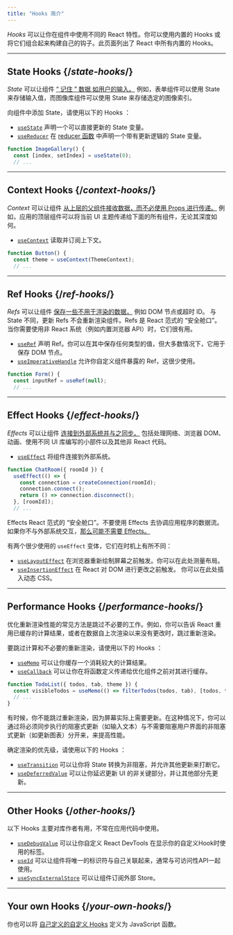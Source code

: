 ```yaml
---
title: "Hooks 简介"
---
```


<Intro>

*Hooks* 可以让你在组件中使用不同的 React 特性。你可以使用内置的 Hooks 或将它们组合起来构建自己的钩子。此页面列出了 React 中所有内置的 Hooks。

</Intro>

---

## State Hooks {/*state-hooks*/}

*State* 可以让组件 [“ 记住 ” 数据 如用户的输入。](/learn/state-a-components-memory) 例如，表单组件可以使用 State 来存储输入值，而图像库组件可以使用 State 来存储选定的图像索引。

向组件中添加 State，请使用以下的 Hooks ：

* [`useState`](/reference/react/useState) 声明一个可以直接更新的 State 变量。
* [`useReducer`](/reference/react/useReducer) 在 [reducer 函数](/learn/extracting-state-logic-into-a-reducer) 中声明一个带有更新逻辑的 State 变量。

```js
function ImageGallery() {
  const [index, setIndex] = useState(0);
  // ...
```

---

## Context Hooks {/*context-hooks*/}

*Context* 可以让组件 [从上层的父组件接收数据，而不必使用 Props 进行传递。](/learn/passing-props-to-a-component) 例如，应用的顶层组件可以将当前 UI 主题传递给下面的所有组件，无论其深度如何。

* [`useContext`](/reference/react/useContext) 读取并订阅上下文。

```js
function Button() {
  const theme = useContext(ThemeContext);
  // ...
```

---

## Ref Hooks {/*ref-hooks*/}

*Refs* 可以让组件 [保存一些不用于渲染的数据，](/learn/referencing-values-with-refs) 例如 DOM 节点或超时 ID。 与 State 不同，更新 Refs 不会重新渲染组件。Refs 是 React 范式的 “安全舱口”。当你需要使用非 React 系统（例如内置浏览器 API）时，它们很有用。

* [`useRef`](/reference/react/useRef) 声明 Ref。你可以在其中保存任何类型的值，但大多数情况下，它用于保存 DOM 节点。
* [`useImperativeHandle`](/reference/react/useImperativeHandle) 允许你自定义组件暴露的 Ref，这很少使用。

```js
function Form() {
  const inputRef = useRef(null);
  // ...
```

---

## Effect Hooks {/*effect-hooks*/}

*Effects* 可以让组件 [连接到外部系统并与之同步。](/learn/synchronizing-with-effects) 包括处理网络、浏览器 DOM、动画、使用不同 UI 库编写的小部件以及其他非 React 代码。

* [`useEffect`](/reference/react/useEffect) 将组件连接到外部系统。

```js
function ChatRoom({ roomId }) {
  useEffect(() => {
    const connection = createConnection(roomId);
    connection.connect();
    return () => connection.disconnect();
  }, [roomId]);
  // ...
```
Effects React 范式的 “安全舱口”。不要使用 Effects 去协调应用程序的数据流。如果你不与外部系统交互，[那么可能不需要 Effects。](/learn/you-might-not-need-an-effect)

有两个很少使用的 `useEffect` 变体，它们在时机上有所不同：

* [`useLayoutEffect`](/reference/react/useLayoutEffect) 在浏览器重新绘制屏幕之前触发。你可以在此处测量布局。
* [`useInsertionEffect`](/reference/react/useInsertionEffect) 在 React 对 DOM 进行更改之前触发。 你可以在此处插入动态 CSS。

---

## Performance Hooks {/*performance-hooks*/}

优化重新渲染性能的常见方法是跳过不必要的工作。例如，你可以告诉 React 重用已缓存的计算结果，或者在数据自上次渲染以来没有更改时，跳过重新渲染。

要跳过计算和不必要的重新渲染，请使用以下的 Hooks ：

- [`useMemo`](/reference/react/useMemo) 可以让你缓存一个消耗较大的计算结果。
- [`useCallback`](/reference/react/useCallback) 可以让你在将函数定义传递给优化组件之前对其进行缓存。

```js
function TodoList({ todos, tab, theme }) {
  const visibleTodos = useMemo(() => filterTodos(todos, tab), [todos, tab]);
  // ...
}
```

有时候，你不能跳过重新渲染，因为屏幕实际上需要更新。在这种情况下，你可以通过将必须同步执行的阻塞式更新（如输入文本）与不需要阻塞用户界面的非阻塞式更新（如更新图表）分开来，来提高性能。

确定渲染的优先级，请使用以下的 Hooks ：

- [`useTransition`](/reference/react/useTransition) 可以让你将 State 转换为非阻塞，并允许其他更新来打断它。
- [`useDeferredValue`](/reference/react/useDeferredValue) 可以让你延迟更新 UI 的非关键部分，并让其他部分先更新。

---

## Other Hooks {/*other-hooks*/}

以下 Hooks 主要对库作者有用，不常在应用代码中使用。

- [`useDebugValue`](/reference/react/useDebugValue) 可以让你自定义 React DevTools 在显示你的自定义Hook时使用的标签。
- [`useId`](/reference/react/useId) 可以让组件将唯一的标识符与自己关联起来，通常与可访问性API一起使用。
- [`useSyncExternalStore`](/reference/react/useSyncExternalStore) 可以让组件订阅外部 Store。

---

## Your own Hooks {/*your-own-hooks*/}

你也可以将 [自己定义的自定义 Hooks](/learn/reusing-logic-with-custom-hooks#extracting-your-own-custom-hook-from-a-component) 定义为 JavaScript 函数。
